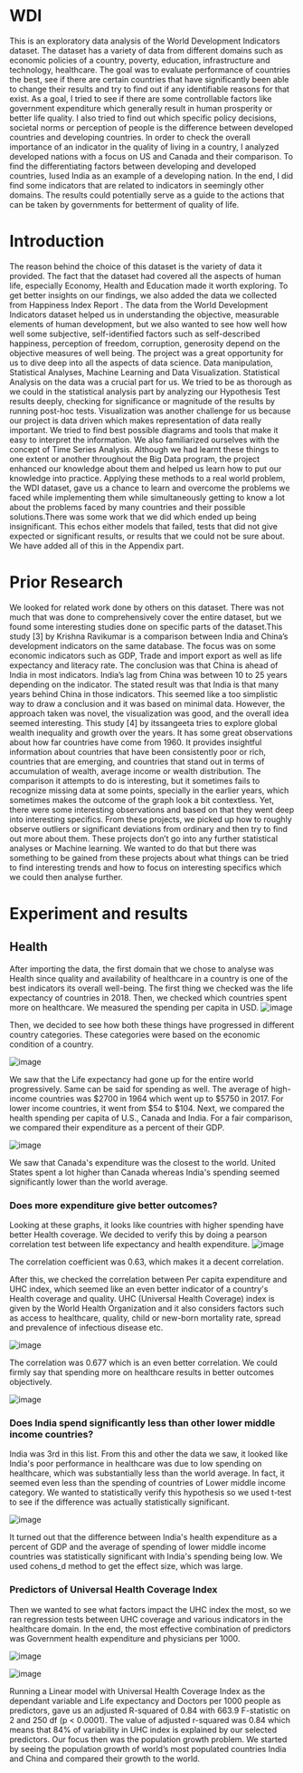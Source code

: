 # WDI
This is an exploratory data analysis of the World Development Indicators dataset. The dataset has a variety of data from different domains such as economic policies of a country, poverty, education, infrastructure and technology, healthcare. The goal was to evaluate performance of countries the best, see if there are certain countries that have significantly been able to change their results and try to find out if any identifiable reasons for that exist. As a goal, I tried to see if there are some controllable factors like government expenditure which generally result in human prosperity or better life quality. I also tried to find out which specific policy decisions, societal norms or perception of people is the difference between developed countries and developing countries. In order to check the overall importance of an indicator in the quality of living in a country, I analyzed developed nations with a focus on US and Canada and their comparison. To find the differentiating factors between developing and developed countries, Iused India as an example of a developing nation. In the end, I did find some indicators that are related to indicators in seemingly other domains. The results could potentially serve as a guide to the actions that can be taken by governments for betterment of quality of life.

# Introduction

The reason behind the choice of this dataset is the variety of data it provided. The fact that the dataset had covered all the aspects of human life, especially Economy, Health and Education made it worth exploring. To get better insights on our findings, we also added the data we collected from Happiness Index Report . The data from the World Development Indicators dataset helped us in understanding the objective, measurable elements of human development, but we also wanted to see how well how well some subjective, self-identified factors such as self-described happiness, perception of freedom, corruption, generosity depend on the objective measures of well being. The project was a great opportunity for us to dive deep into all the aspects of data science. Data manipulation, Statistical Analyses, Machine Learning and Data Visualization. Statistical Analysis on the data was a crucial part for us. We tried to be as thorough as we could in the statistical analysis part by analyzing our Hypothesis Test results deeply, checking for significance or magnitude of the results by running post-hoc tests. Visualization was another challenge for us because our project is data driven which makes representation of data really important. We tried to find best possible diagrams and tools that make it easy to interpret the information. We also familiarized ourselves with the concept of Time Series Analysis. Although we had learnt these things to one extent or another throughout the Big Data program, the project enhanced our knowledge about them and helped us learn how to put our knowledge into practice. Applying these methods to a real world problem, the WDI dataset, gave us a chance to learn and overcome the problems we faced while implementing them while simultaneously getting to know a lot about the problems faced by many countries and their possible solutions.There was some work that we did which ended up being insignificant. This echos either models that failed, tests that did not give expected or significant results, or results that we could not be sure about. We have added all of this in the Appendix part.

# Prior Research 
We looked for related work done by others on this dataset. There was not much that was done to comprehensively cover the entire dataset, but we found some interesting studies done on specific parts of the dataset.This study [3] by Krishna Ravikumar is a comparison between India and China’s development indicators on the same database. The focus was on some economic indicators such as GDP, Trade and import export as well as life expectancy and literacy rate. The conclusion was that China is ahead of India in most indicators. India’s lag from China was between 10 to 25 years depending on the indicator. The stated result was that India is that many years behind China in those indicators. This seemed like a too simplistic way to draw a conclusion and it was based on minimal data. However, the approach taken was novel, the visualization was good, and the overall idea seemed interesting. This study [4] by itssangeeta tries to explore global wealth inequality and growth over the years. It has some great observations about how far countries have come from 1960. It provides insightful information about countries that have been consistently poor or rich, countries that are emerging, and countries that stand out in terms of accumulation of wealth, average income or wealth distribution. The comparison it attempts to do is interesting, but it sometimes fails to recognize missing data at some points, specially in the earlier years, which sometimes makes the outcome of the graph look a bit contextless. Yet, there were some interesting observations and based on that they went deep into interesting specifics. From these projects, we picked up how to roughly observe outliers or significant deviations from ordinary and then try to find out more about them. These projects don’t go into any further statistical analyses or Machine learning. We wanted to do that but there was something to be gained from these projects about what things can be tried to find interesting trends and how to focus on interesting specifics which we could then analyse further.

# Experiment and results 
## Health
After importing the data, the first domain that we chose to analyse was Health since quality and availability of healthcare in a country is one of the best indicators its overall well-being.
The first thing we checked was the life expectancy of countries in 2018. Then, we checked which countries spent more on healthcare. We measured the spending per capita in USD.
![image](https://user-images.githubusercontent.com/46672370/119705044-5213dc00-be26-11eb-969a-bb9bdfc0595f.png)


Then, we decided to see how both these things have progressed in different country categories. These categories were based on the economic condition of a country.

![image](https://user-images.githubusercontent.com/46672370/119705172-6eb01400-be26-11eb-8445-83d645e1accf.png)


We saw that the Life expectancy had gone up for the entire world progressively. Same can be said for spending as well. The average of high-income countries was $2700 in 1964 which went up to $5750 in 2017. For lower income countries, it went from $54 to $104. 
Next, we compared the health spending per capita of U.S., Canada and India. For a fair comparison, we compared their expenditure as a percent of their GDP.

![image](https://user-images.githubusercontent.com/46672370/119705265-85ef0180-be26-11eb-896b-ab9a66685c90.png)

We saw that Canada's expenditure was the closest to the world. United States spent a lot higher than Canada whereas India's spending seemed significantly lower than the world average. 

### Does more expenditure give better outcomes? 

Looking at these graphs, it looks like countries with higher spending have better Health coverage. We decided to verify this by doing a pearson correlation test between life expectancy and health expenditure.
![image](https://user-images.githubusercontent.com/46672370/119705455-c2226200-be26-11eb-9e21-9dc4c8d6c10e.png)

The correlation coefficient was 0.63, which makes it a decent correlation.

After this, we checked the correlation between Per capita expenditure and UHC index, which seemed like an even better indicator of a country's Health coverage and quality. UHC (Universal Health Coverage) index is given by the World Health Organization and it also considers factors such as access to healthcare, quality, child or new-born mortality rate, spread and prevalence of infectious disease etc.

![image](https://user-images.githubusercontent.com/46672370/119705735-1a596400-be27-11eb-90ce-296785cf1e0c.png)


The correlation was 0.677 which is an even better correlation. We could firmly say that spending more on healthcare results in better outcomes objectively.

![image](https://user-images.githubusercontent.com/46672370/119705859-4379f480-be27-11eb-844d-41317bc1052d.png)

### Does India spend significantly less than other lower middle income countries?

India was 3rd in this list. From this and other the data we saw, it looked like India's poor performance in healthcare was due to low spending on healthcare, which was substantially less than the world average. In fact, it seemed even less than the spending of countries of Lower middle income category. We wanted to statistically verify this hypothesis so we used t-test to see if the difference was actually statistically significant.

![image](https://user-images.githubusercontent.com/46672370/119705965-60aec300-be27-11eb-9f28-b7cd35a5e0f4.png)

It turned out that the difference between India's health expenditure as a percent of GDP and the average of spending of lower middle income countries was statistically significant with India's spending being low. We used cohens_d method to get the effect size, which was large. 

### Predictors of Universal Health Coverage Index 

Then we wanted to see what factors impact the UHC index the most, so we ran regression tests between UHC coverage and various indicators in the healthcare domain. In the end, the most effective combination of predictors was Government health expenditure and physicians per 1000.

![image](https://user-images.githubusercontent.com/46672370/119706192-a4a1c800-be27-11eb-839a-95921302a853.png)

![image](https://user-images.githubusercontent.com/46672370/119706276-c307c380-be27-11eb-8f5b-163c6faa7633.png)

Running a Linear model with Universal Health Coverage Index as the dependant variable and Life expectancy and Doctors per 1000 people as predictors, gave us an adjusted R-squared of 0.84 with 663.9 F-statistic on 2 and 250 df (p < 0.0001). 
The value of adjusted r-squared was 0.84 which means that 84% of variability in UHC index is explained by our selected predictors.
Our focus then was the population growth problem. We started by seeing the population growth of world’s most populated countries India and China and compared their growth to the world.


